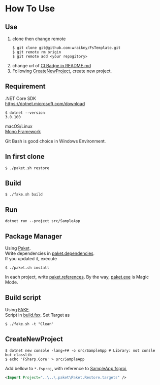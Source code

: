 # How To Use

## Use
1. clone then change remote
    ```shell
    $ git clone git@github.com:wraikny/FsTemplate.git
    $ git remote rm origin
    $ git remote add <your repogitory>
    ```
2. change url of [CI Badge in README.md](/README.md#L1)
3. Following [CreateNewProject](#CreateNewProject), create new project.

## Requirement
.NET Core SDK  
https://dotnet.microsoft.com/download

```shell
$ dotnet --version
3.0.100
```

macOS/Linux  
[Mono Framework](https://www.mono-project.com/download/stable/)  

Git Bash is good choice in Windows Environment.

## In first clone
```shell
$ ./paket.sh restore
```

## Build
```shell
$ ./fake.sh build
```

## Run
```
dotnet run --project src/SampleApp
```

## Package Manager
Using [Paket](https://fsprojects.github.io/Paket/index.html).  
Write dependencies in [paket.dependencies](/paket.dependencies).  
If you updated it, execute
```shell
$ ./paket.sh install
```

In each project, write [paket.references](/src/SampleApp/paket.references).
By the way, [paket.exe](/.paket/paket.exe) is Magic Mode.

## Build script
Using [FAKE](https://fake.build/).  
Script in [build.fsx](/build.fsx).
Set Target as
```shell
$ ./fake.sh -t "Clean"
```

## CreateNewProject
```shell
$ dotnet new console -lang=F# -o src/SampleApp # Library: not consle but classlib
$ echo 'FSharp.Core' > src/SampleApp
```

Add bellow to `*.fsproj`, with reference to [SampleApp.fsproj](/src/SampleApp.fsproj),
```xml
<Import Project="..\..\.paket\Paket.Restore.targets" />
```